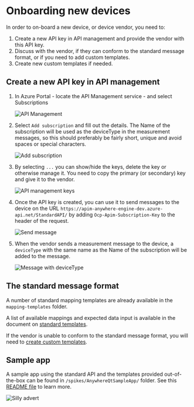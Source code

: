 # Onboarding new devices

In order to on-board a new device, or device vendor, you need to:

1. Create a new API key in API management and provide the vendor with this API key.
1. Discuss with the vendor, if they can conform to the standard message format, or if you need to add custom templates.
1. Create new custom templates if needed.

## Create a new API key in API management

1. In Azure Portal - locate the API Management service - and select Subscriptions

   ![API Management](../assets/api-management.png)

1. Select `Add subscription` and fill out the details. The Name of the subscription will be used as the deviceType in the measurement messages, so this should preferably be fairly short, unique and avoid spaces or special characters.

    ![Add subscription](../assets/api-management-new-subscription.png)

1. By selecting `...` you can show/hide the keys, delete the key or otherwise manage it. You need to copy the primary (or secondary) key and give it to the vendor.

    ![API management keys](../assets/show-hide-keys.png)

1. Once the API key is created, you can use it to send messages to the device on the URL `https://apim-anywhere-engine-dev.azure-api.net/StandardAPI/` by adding `Ocp-Apim-Subscription-Key` to the header of the request.

    ![Send message](../assets/key-for-standard-api.png)

1. When the vendor sends a measurement message to the device, a `deviceType` with the same name as the Name of the subscription will be added to the message.

    ![Message with deviceType](../assets/send-data-to-standard-api.png)

## The standard message format

A number of standard mapping templates are already available in the `mapping-templates` folder.

A list of available mappings and expected data input is available in the document on [standard templates](IOMT-templates/standard-templates.md).

If the vendor is unable to conform to the standard message format, you will need to [create custom templates](IOMT-templates/creating-custom-templates.md).

## Sample app

A sample app using the standard API and the templates provided out-of-the-box can be found in `/spikes/AnywhereQtSampleApp/` folder. See this [README file](https://dev.azure.com/AlderHey/AlderHey%20Anywhere/_git/AlderHeyAnywhere?path=/spikes/AnywhereQtSampleApp/README.md) to learn more.

![Silly advert](../assets/silly-advert.png)
